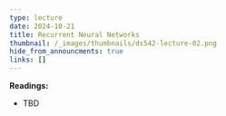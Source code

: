 ```yaml
---
type: lecture
date: 2024-10-21
title: Recurrent Neural Networks
thumbnail: /_images/thumbnails/ds542-lecture-02.png
hide_from_announcments: true
links: []
---
```

**Readings:**
- TBD

